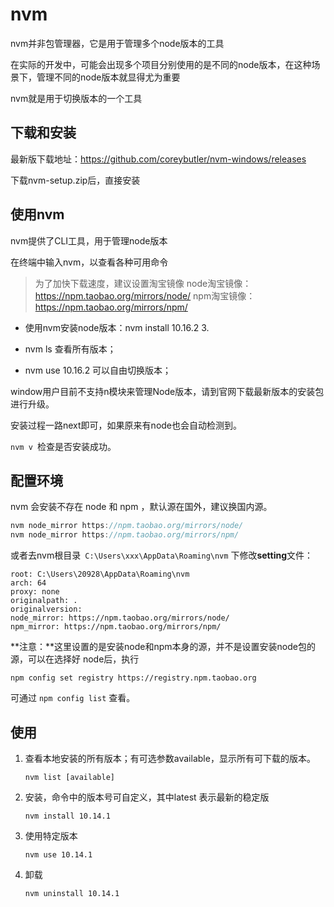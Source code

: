# nvm

nvm并非包管理器，它是用于管理多个node版本的工具

在实际的开发中，可能会出现多个项目分别使用的是不同的node版本，在这种场景下，管理不同的node版本就显得尤为重要

nvm就是用于切换版本的一个工具

## 下载和安装

最新版下载地址：https://github.com/coreybutler/nvm-windows/releases

下载nvm-setup.zip后，直接安装

## 使用nvm

nvm提供了CLI工具，用于管理node版本

在终端中输入nvm，以查看各种可用命令

> 为了加快下载速度，建议设置淘宝镜像
> node淘宝镜像：https://npm.taobao.org/mirrors/node/
> npm淘宝镜像：https://npm.taobao.org/mirrors/npm/

- 使用nvm安装node版本：nvm install 10.16.2 3. 

- nvm ls 查看所有版本； 

-  nvm use 10.16.2 可以自由切换版本；

window用户目前不支持n模块来管理Node版本，请到官网下载最新版本的安装包进行升级。

安装过程⼀路next即可，如果原来有node也会⾃动检测到。

 `nvm v `检查是否安装成功。

## 配置环境

nvm 会安装不存在  node  和  npm ，默认源在国外，建议换国内源。

```scala
nvm node_mirror https://npm.taobao.org/mirrors/node/
nvm node_mirror https://npm.taobao.org/mirrors/npm/
```

或者去nvm根⽬录` C:\Users\xxx\AppData\Roaming\nvm` 下修改**setting**⽂件：

~~~shell
root: C:\Users\20928\AppData\Roaming\nvm
arch: 64
proxy: none
originalpath: .
originalversion:
node_mirror: https://npm.taobao.org/mirrors/node/
npm_mirror: https://npm.taobao.org/mirrors/npm/
~~~

**注意：**这⾥设置的是安装node和npm本身的源，并不是设置安装node包的源，可以在选择好 node后，执⾏

```shell
npm config set registry https://registry.npm.taobao.org
```

可通过 `npm config list` 查看。

## 使用

1. 查看本地安装的所有版本；有可选参数available，显示所有可下载的版本。

   ```shell
   nvm list [available]
   ```

2. 安装，命令中的版本号可⾃定义，其中latest 表示最新的稳定版 

   ```shell
   nvm install 10.14.1
   ```

3. 使⽤特定版本 

   ```shell
   nvm use 10.14.1
   ```

4. 卸载 

   ```shell
   nvm uninstall 10.14.1
   ```
